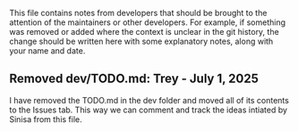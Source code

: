 This file contains notes from developers that should be brought to the attention of the maintainers or other developers.
For example, if something was removed or added where the context is unclear in the git history, the change should be written 
here with some explanatory notes, along with your name and date.

## Removed dev/TODO.md: Trey - July 1, 2025

I have removed the TODO.md in the dev folder and moved all of its contents to the Issues tab. This way we can comment 
and track the ideas intiated by Sinisa from this file. 
